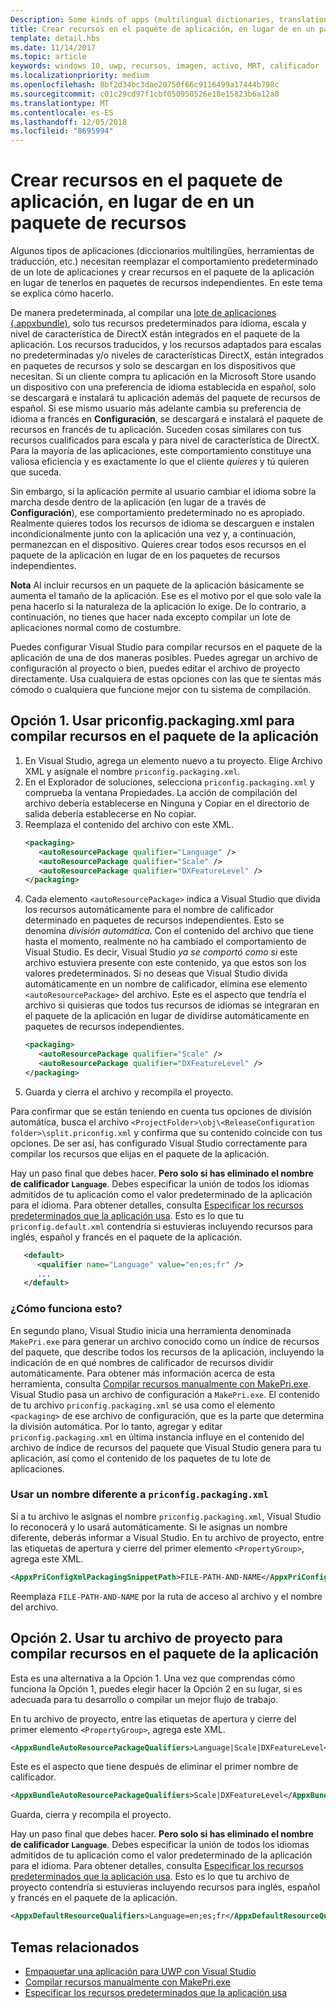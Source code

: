 ```yaml
---
Description: Some kinds of apps (multilingual dictionaries, translation tools, etc.) need to override the default behavior of an app bundle, and build resources into the app package instead of having them in separate resource packages. This topic explains how to do that.
title: Crear recursos en el paquete de aplicación, en lugar de en un paquete de recursos
template: detail.hbs
ms.date: 11/14/2017
ms.topic: article
keywords: windows 10, uwp, recursos, imagen, activo, MRT, calificador
ms.localizationpriority: medium
ms.openlocfilehash: 8bf2d34bc3dae20750f66c9116499a17444b798c
ms.sourcegitcommit: c01c29cd97f1cbf050950526e18e15823b6a12a0
ms.translationtype: MT
ms.contentlocale: es-ES
ms.lasthandoff: 12/05/2018
ms.locfileid: "8695994"
---
```

# <a name="build-resources-into-your-app-package-instead-of-into-a-resource-pack"></a>Crear recursos en el paquete de aplicación, en lugar de en un paquete de recursos

Algunos tipos de aplicaciones (diccionarios multilingües, herramientas de traducción, etc.) necesitan reemplazar el comportamiento predeterminado de un lote de aplicaciones y crear recursos en el paquete de la aplicación en lugar de tenerlos en paquetes de recursos independientes. En este tema se explica cómo hacerlo.

De manera predeterminada, al compilar una [lote de aplicaciones (.appxbundle)](../packaging/packaging-uwp-apps.md), solo tus recursos predeterminados para idioma, escala y nivel de característica de DirectX están integrados en el paquete de la aplicación. Los recursos traducidos, y los recursos adaptados para escalas no predeterminadas y/o niveles de características DirectX, están integrados en paquetes de recursos y solo se descargan en los dispositivos que necesitan. Si un cliente compra tu aplicación en la Microsoft Store usando un dispositivo con una preferencia de idioma establecida en español, solo se descargará e instalará tu aplicación además del paquete de recursos de español. Si ese mismo usuario más adelante cambia su preferencia de idioma a francés en **Configuración**, se descargará e instalará el paquete de recursos en francés de tu aplicación. Suceden cosas similares con tus recursos cualificados para escala y para nivel de característica de DirectX. Para la mayoría de las aplicaciones, este comportamiento constituye una valiosa eficiencia y es exactamente lo que el cliente *quieres* y tú quieren que suceda.

Sin embargo, si la aplicación permite al usuario cambiar el idioma sobre la marcha desde dentro de la aplicación (en lugar de a través de **Configuración**), ese comportamiento predeterminado no es apropiado. Realmente quieres todos los recursos de idioma se descarguen e instalen incondicionalmente junto con la aplicación una vez y, a continuación, permanezcan en el dispositivo. Quieres crear todos esos recursos en el paquete de la aplicación en lugar de en los paquetes de recursos independientes.

**Nota** Al incluir recursos en un paquete de la aplicación básicamente se aumenta el tamaño de la aplicación. Ese es el motivo por el que solo vale la pena hacerlo si la naturaleza de la aplicación lo exige. De lo contrario, a continuación, no tienes que hacer nada excepto compilar un lote de aplicaciones normal como de costumbre.

Puedes configurar Visual Studio para compilar recursos en el paquete de la aplicación de una de dos maneras posibles. Puedes agregar un archivo de configuración al proyecto o bien, puedes editar el archivo de proyecto directamente. Usa cualquiera de estas opciones con las que te sientas más cómodo o cualquiera que funcione mejor con tu sistema de compilación.

## <a name="option-1-use-priconfigpackagingxml-to-build-resources-into-your-app-package"></a>Opción 1. Usar priconfig.packaging.xml para compilar recursos en el paquete de la aplicación

1. En Visual Studio, agrega un elemento nuevo a tu proyecto. Elige Archivo XML y asígnale el nombre `priconfig.packaging.xml`.
2. En el Explorador de soluciones, selecciona `priconfig.packaging.xml` y comprueba la ventana Propiedades. La acción de compilación del archivo debería establecerse en Ninguna y Copiar en el directorio de salida debería establecerse en No copiar.
3. Reemplaza el contenido del archivo con este XML.
   ```xml
   <packaging>
      <autoResourcePackage qualifier="Language" />
      <autoResourcePackage qualifier="Scale" />
      <autoResourcePackage qualifier="DXFeatureLevel" />
   </packaging>
   ```
4. Cada elemento `<autoResourcePackage>` indica a Visual Studio que divida los recursos automáticamente para el nombre de calificador determinado en paquetes de recursos independientes. Esto se denomina *división automática*. Con el contenido del archivo que tiene hasta el momento, realmente no ha cambiado el comportamiento de Visual Studio. Es decir, Visual Studio *ya se comportó como si* este archivo estuviera presente con este contenido, ya que estos son los valores predeterminados. Si no deseas que Visual Studio divida automáticamente en un nombre de calificador, elimina ese elemento `<autoResourcePackage>` del archivo. Este es el aspecto que tendría el archivo si quisieras que todos tus recursos de idiomas se integraran en el paquete de la aplicación en lugar de dividirse automáticamente en paquetes de recursos independientes.
   ```xml
   <packaging>
      <autoResourcePackage qualifier="Scale" />
      <autoResourcePackage qualifier="DXFeatureLevel" />
   </packaging>
   ```
5. Guarda y cierra el archivo y recompila el proyecto.

Para confirmar que se están teniendo en cuenta tus opciones de división automática, busca el archivo `<ProjectFolder>\obj\<ReleaseConfiguration folder>\split.priconfig.xml` y confirma que su contenido coincide con tus opciones. De ser así, has configurado Visual Studio correctamente para compilar los recursos que elijas en el paquete de la aplicación.

Hay un paso final que debes hacer. **Pero solo si has eliminado el nombre de calificador `Language`**. Debes especificar la unión de todos los idiomas admitidos de tu aplicación como el valor predeterminado de la aplicación para el idioma. Para obtener detalles, consulta [Especificar los recursos predeterminados que la aplicación usa](specify-default-resources-installed.md). Esto es lo que tu `priconfig.default.xml` contendría si estuvieras incluyendo recursos para inglés, español y francés en el paquete de la aplicación.

```xml
   <default>
      <qualifier name="Language" value="en;es;fr" />
      ...
   </default>
```

### <a name="how-does-this-work"></a>¿Cómo funciona esto?

En segundo plano, Visual Studio inicia una herramienta denominada `MakePri.exe` para generar un archivo conocido como un índice de recursos del paquete, que describe todos los recursos de la aplicación, incluyendo la indicación de en qué nombres de calificador de recursos dividir automáticamente. Para obtener más información acerca de esta herramienta, consulta [Compilar recursos manualmente con MakePri.exe](compile-resources-manually-with-makepri.md). Visual Studio pasa un archivo de configuración a `MakePri.exe`. El contenido de tu archivo `priconfig.packaging.xml` se usa como el elemento `<packaging>` de ese archivo de configuración, que es la parte que determina la división automática. Por lo tanto, agregar y editar `priconfig.packaging.xml` en última instancia influye en el contenido del archivo de índice de recursos del paquete que Visual Studio genera para tu aplicación, así como el contenido de los paquetes de tu lote de aplicaciones.

### <a name="using-a-different-file-name-than-priconfigpackagingxml"></a>Usar un nombre diferente a `priconfig.packaging.xml`

Si a tu archivo le asignas el nombre `priconfig.packaging.xml`, Visual Studio lo reconocerá y lo usará automáticamente. Si le asignas un nombre diferente, deberás informar a Visual Studio. En tu archivo de proyecto, entre las etiquetas de apertura y cierre del primer elemento `<PropertyGroup>`, agrega este XML.

```xml
<AppxPriConfigXmlPackagingSnippetPath>FILE-PATH-AND-NAME</AppxPriConfigXmlPackagingSnippetPath>
```

Reemplaza `FILE-PATH-AND-NAME` por la ruta de acceso al archivo y el nombre del archivo.

## <a name="option-2-use-your-project-file-to-build-resources-into-your-app-package"></a>Opción 2. Usar tu archivo de proyecto para compilar recursos en el paquete de la aplicación

Esta es una alternativa a la Opción 1. Una vez que comprendas cómo funciona la Opción 1, puedes elegir hacer la Opción 2 en su lugar, si es adecuada para tu desarrollo o compilar un mejor flujo de trabajo.

En tu archivo de proyecto, entre las etiquetas de apertura y cierre del primer elemento `<PropertyGroup>`, agrega este XML.

```xml
<AppxBundleAutoResourcePackageQualifiers>Language|Scale|DXFeatureLevel</AppxBundleAutoResourcePackageQualifiers>
```

Este es el aspecto que tiene después de eliminar el primer nombre de calificador.

```xml
<AppxBundleAutoResourcePackageQualifiers>Scale|DXFeatureLevel</AppxBundleAutoResourcePackageQualifiers>
```

Guarda, cierra y recompila el proyecto.

Hay un paso final que debes hacer. **Pero solo si has eliminado el nombre de calificador `Language`**. Debes especificar la unión de todos los idiomas admitidos de tu aplicación como el valor predeterminado de la aplicación para el idioma. Para obtener detalles, consulta [Especificar los recursos predeterminados que la aplicación usa](specify-default-resources-installed.md). Esto es lo que tu archivo de proyecto contendría si estuvieras incluyendo recursos para inglés, español y francés en el paquete de la aplicación.

```xml
<AppxDefaultResourceQualifiers>Language=en;es;fr</AppxDefaultResourceQualifiers>
```

## <a name="related-topics"></a>Temas relacionados

* [Empaquetar una aplicación para UWP con Visual Studio](../packaging/packaging-uwp-apps.md)
* [Compilar recursos manualmente con MakePri.exe](compile-resources-manually-with-makepri.md)
* [Especificar los recursos predeterminados que la aplicación usa](specify-default-resources-installed.md)